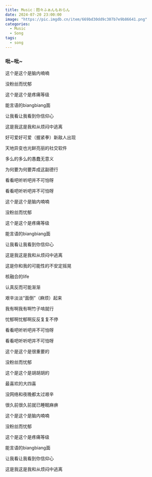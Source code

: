 ```yaml
---
title: Music：悶々ふぁんもおらん
date: 2024-07-20 23:00:00
image: "https://pic.imgdb.cn/item/669bd30dd9c307b7e9b86641.png"
categories:
  - Music
  - Song
tags:
  - song
---
```


<h3 class="my-10 text-center">吡~吡~</h3>

<meting-js type="song" theme="var(--hy-c-primary)" server="netease"  id="2032819101" autoplay="true" />

<div class="text-center mt-10 hidden">
  这个是这个是脑内喃喃

  没粉丝而忧郁

  这个是这个是疼痛等级

  能言语的biangbiang面

  让我看让我看到你信仰心

  这是我这是我和从烦闷中逃离

  好可爱好可爱（握紧拳）新敌人出现

  天地异变也光鲜亮丽的社交软件

  多么的多么的愚蠢无意义

  为何要为何要弄成这副德行

  看看吧听听吧并不可怕呀

  看看吧听听吧并不可怕呀

  这个是这个是脑内喃喃

  没粉丝而忧郁

  这个是这个是疼痛等级

  能言语的biangbiang面

  让我看让我看到你信仰心

  这是我这是我和从烦闷中逃离

  这是你和我的可能性的不安定摇晃

  核融合的life

  认真反而可能渐渐

  艰辛淡淡“面倒”（麻烦）起来

  我有啊我有啊竹子啃就行

  忧郁啊忧郁啊反反复复不停

  看看吧听听吧并不可怕呀

  看看吧听听吧并不可怕呀

  这个是这个是很重要的

  没粉丝而忧郁

  这个是这个是胡胡胡的

  最喜欢的大四喜

  没网络和夜晚都太过艰辛

  很久前很久前就已睡眠麻痹

  这个是这个是脑内喃喃

  没粉丝而忧郁

  这个是这个是疼痛等级

  能言语的biangbiang面

  让我看让我看到你信仰心

  这是我这是我和从烦闷中逃离
</div>

<!-- more -->